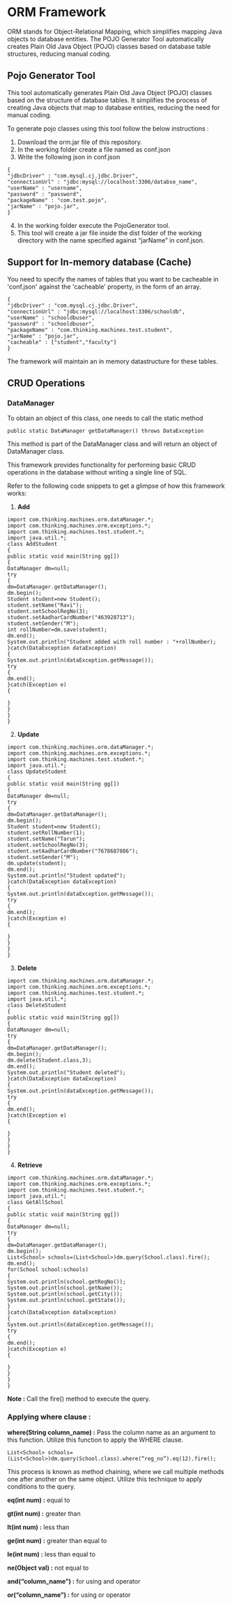 # ORM Framework

ORM stands for Object-Relational Mapping, which simplifies mapping Java objects to database entities. The POJO Generator Tool automatically creates Plain Old Java Object (POJO) classes based on database table structures, reducing manual coding.

## Pojo Generator Tool

This tool automatically generates Plain Old Java Object (POJO) classes based on the structure of database tables. It simplifies the process of creating Java objects that map to database entities, reducing the need for manual coding.

To generate pojo classes using this tool follow the below instructions :

1. Download the orm.jar file of this repository.
2. In the working folder create a file named as conf.json
3. Write the following json in conf.json
```
{
"jdbcDriver" : "com.mysql.cj.jdbc.Driver",
"connectionUrl" : "jdbc:mysql://localhost:3306/databse_name",
"userName" : "username",
"password" : "password",
"packageName" : "com.test.pojo",
"jarName" : "pojo.jar",
}

```
4. In the working folder execute the PojoGenerator tool.
5. This tool will create a jar file inside the dist folder of the working directory with the name specified against “jarName” in conf.json.

## Support for In-memory database (Cache)

You need to specify the names of tables that you want to be cacheable in 'conf.json' against the 'cacheable' property, in the form of an array.
```
{
"jdbcDriver" : "com.mysql.cj.jdbc.Driver",
"connectionUrl" : "jdbc:mysql://localhost:3306/schooldb",
"userName" : "schooldbuser",
"password" : "schooldbuser",
"packageName" : "com.thinking.machines.test.student",
"jarName" : "pojo.jar",
"cacheable" : ["student","faculty"]
}

```
The framework will maintain an in memory datastructure for these tables.

## CRUD Operations

### DataManager

To obtain an object of this class, one needs to call the static method

`public static DataManager getDataManager() throws DataException`

This method is part of the DataManager class and will return an object of DataManager class.

This framework provides functionality for performing basic CRUD operations in the database without writing a single line of SQL.

Refer to the following code snippets to get a glimpse of how this framework works:

1. **Add**
```
import com.thinking.machines.orm.dataManager.*;
import com.thinking.machines.orm.exceptions.*;
import com.thinking.machines.test.student.*;
import java.util.*;
class AddStudent
{
public static void main(String gg[])
{
DataManager dm=null;
try
{
dm=DataManager.getDataManager();
dm.begin();
Student student=new Student();
student.setName("Ravi");
student.setSchoolRegNo(3);
student.setAadharCardNumber("463928713");
student.setGender("M");
int rollNumber=dm.save(student);
dm.end();
System.out.println("Student added with roll number : "+rollNumber);
}catch(DataException dataException)
{
System.out.println(dataException.getMessage());
try
{
dm.end();
}catch(Exception e)
{

}
}
}
}

```
2. **Update**
```
import com.thinking.machines.orm.dataManager.*;
import com.thinking.machines.orm.exceptions.*;
import com.thinking.machines.test.student.*;
import java.util.*;
class UpdateStudent
{
public static void main(String gg[])
{
DataManager dm=null;
try
{
dm=DataManager.getDataManager();
dm.begin();
Student student=new Student();
student.setRollNumber(1);
student.setName("Tarun");
student.setSchoolRegNo(3);
student.setAadharCardNumber("7678687886");
student.setGender("M");
dm.update(student);
dm.end();
System.out.println("Student updated");
}catch(DataException dataException)
{
System.out.println(dataException.getMessage());
try
{
dm.end();
}catch(Exception e)
{

}
}
}
}

```
3. **Delete**
```
import com.thinking.machines.orm.dataManager.*;
import com.thinking.machines.orm.exceptions.*;
import com.thinking.machines.test.student.*;
import java.util.*;
class DeleteStudent
{
public static void main(String gg[])
{
DataManager dm=null;
try
{
dm=DataManager.getDataManager();
dm.begin();
dm.delete(Student.class,3);
dm.end();
System.out.println("Student deleted");
}catch(DataException dataException)
{
System.out.println(dataException.getMessage());
try
{
dm.end();
}catch(Exception e)
{

}
}
}
}

```
4. **Retrieve**
```
import com.thinking.machines.orm.dataManager.*;
import com.thinking.machines.orm.exceptions.*;
import com.thinking.machines.test.student.*;
import java.util.*;
class GetAllSchool
{
public static void main(String gg[])
{
DataManager dm=null;
try
{
dm=DataManager.getDataManager();
dm.begin();
List<School> schools=(List<School>)dm.query(School.class).fire();
dm.end();
for(School school:schools)
{
System.out.println(school.getRegNo());
System.out.println(school.getName());
System.out.println(school.getCity());
System.out.println(school.getState());
}
}catch(DataException dataException)
{
System.out.println(dataException.getMessage());
try
{
dm.end();
}catch(Exception e)
{

}
}
}
}

```
**Note :** Call the fire() method to execute the query.

### Applying where clause :

**where(String column_name) :** Pass the column name as an argument to this function. Utilize this function to apply the WHERE clause.

`List<School> schools=(List<School>)dm.query(School.class).where(“reg_no”).eq(12).fire();`

This process is known as method chaining, where we call multiple methods one after another on the same object. Utilize this technique to apply conditions to the query.

**eq(int num) :** equal to

**gt(int num) :** greater than

**lt(int num) :** less than

**ge(int num) :** greater than equal to

**le(int num) :** less than equal to

**ne(Object val) :** not equal to

**and(“column_name”) :** for using and operator

**or(“column_name”) :** for using or operator
